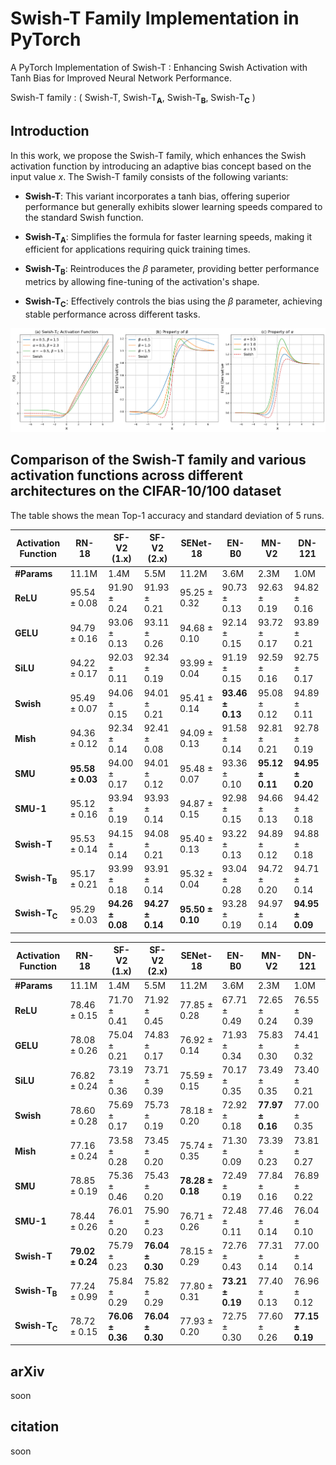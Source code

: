 # Swish-T Family Implementation in PyTorch

A PyTorch Implementation of Swish-T : Enhancing Swish Activation with Tanh Bias for Improved Neural Network Performance.

Swish-T family : ( Swish-T, Swish-T<sub><strong>A</strong></sub>, Swish-T<sub><strong>B</strong></sub>, Swish-T<sub><strong>C</strong></sub> )

## Introduction

In this work, we propose the Swish-T family, which enhances the Swish activation function by introducing an adaptive bias concept based on the input value $x$. The Swish-T family consists of the following variants:

- **Swish-T**: This variant incorporates a tanh bias, offering superior performance but generally exhibits slower learning speeds compared to the standard Swish function.
- **Swish-T<sub><strong>A</strong></sub>**: Simplifies the formula for faster learning speeds, making it efficient for applications requiring quick training times.
- **Swish-T<sub><strong>B</strong></sub>**: Reintroduces the $\beta$ parameter, providing better performance metrics by allowing fine-tuning of the activation's shape.

- **Swish-T<sub><strong>C</strong></sub>**: Effectively controls the bias using the $\beta$ parameter, achieving stable performance across different tasks.

![Swish-T_Cproperty](figs/plot_SiwshT_C.png)

## Comparison of the Swish-T family and various activation functions across different architectures on the CIFAR-10/100 dataset

The table shows the mean Top-1 accuracy and standard deviation of 5 runs.

| **Activation Function** | **RN-18**          | **SF-V2 (1.x)**     | **SF-V2 (2.x)**     | **SENet-18**        | **EN-B0**          | **MN-V2**          | **DN-121**         |
|-------------------------|--------------------|---------------------|---------------------|---------------------|--------------------|--------------------|--------------------|
| **#Params**             | 11.1M              | 1.4M                | 5.5M                | 11.2M               | 3.6M               | 2.3M               | 1.0M               |
| **ReLU**                | 95.54 ± 0.08       | 91.90 ± 0.24        | 91.93 ± 0.21        | 95.25 ± 0.32        | 90.73 ± 0.13       | 92.63 ± 0.19       | 94.82 ± 0.16       |
| **GELU**                | 94.79 ± 0.16       | 93.06 ± 0.13        | 93.11 ± 0.26        | 94.68 ± 0.10        | 92.14 ± 0.15       | 93.72 ± 0.17       | 93.89 ± 0.21       |
| **SiLU**                | 94.22 ± 0.17       | 92.03 ± 0.11        | 92.34 ± 0.19        | 93.99 ± 0.04        | 91.19 ± 0.15       | 92.59 ± 0.16       | 92.75 ± 0.17       |
| **Swish**               | 95.49 ± 0.07       | 94.06 ± 0.15        | 94.01 ± 0.21        | 95.41 ± 0.14        | **93.46 ± 0.13**   | 95.08 ± 0.12       | 94.89 ± 0.11       |
| **Mish**                | 94.36 ± 0.12       | 92.34 ± 0.14        | 92.41 ± 0.08        | 94.09 ± 0.13        | 91.58 ± 0.14       | 92.81 ± 0.21       | 92.78 ± 0.19       |
| **SMU**                 | **95.58 ± 0.03**   | 94.00 ± 0.17        | 94.01 ± 0.12        | 95.48 ± 0.07        | 93.36 ± 0.10       | **95.12 ± 0.11**   | **94.95 ± 0.20**   |
| **SMU-1**               | 95.12 ± 0.16       | 93.94 ± 0.19        | 93.93 ± 0.14        | 94.87 ± 0.15        | 92.98 ± 0.15       | 94.66 ± 0.13       | 94.42 ± 0.18       |
| **Swish-T**             | 95.53 ± 0.14       | 94.15 ± 0.14        | 94.08 ± 0.21        | 95.40 ± 0.13        | 93.22 ± 0.13       | 94.89 ± 0.12       | 94.88 ± 0.18       |
| **Swish-T<sub><strong>B</strong></sub>** | 95.17 ± 0.21       | 93.99 ± 0.18        | 93.91 ± 0.14        | 95.32 ± 0.04        | 93.04 ± 0.28       | 94.72 ± 0.20       | 94.71 ± 0.14       |
| **Swish-T<sub><strong>C</strong></sub>** | 95.29 ± 0.03       | **94.26 ± 0.08**    | **94.27 ± 0.14**    | **95.50 ± 0.10**    | 93.28 ± 0.19       | 94.97 ± 0.14       | **94.95 ± 0.09**   |

| **Activation Function** | **RN-18**          | **SF-V2 (1.x)**     | **SF-V2 (2.x)**     | **SENet-18**        | **EN-B0**          | **MN-V2**          | **DN-121**         |
|-------------------------|--------------------|---------------------|---------------------|---------------------|--------------------|--------------------|--------------------|
| **#Params**             | 11.1M              | 1.4M                | 5.5M                | 11.2M               | 3.6M               | 2.3M               | 1.0M               |
| **ReLU**                | 78.46 ± 0.15       | 71.70 ± 0.41        | 71.92 ± 0.45        | 77.85 ± 0.28        | 67.71 ± 0.49       | 72.65 ± 0.24       | 76.55 ± 0.39       |
| **GELU**                | 78.08 ± 0.26       | 75.04 ± 0.21        | 74.83 ± 0.17        | 76.92 ± 0.14        | 71.93 ± 0.34       | 75.83 ± 0.30       | 74.41 ± 0.32       |
| **SiLU**                | 76.82 ± 0.24       | 73.19 ± 0.36        | 73.71 ± 0.39        | 75.59 ± 0.15        | 70.17 ± 0.35       | 73.49 ± 0.35       | 73.40 ± 0.21       |
| **Swish**               | 78.60 ± 0.28       | 75.69 ± 0.17        | 75.73 ± 0.19        | 78.18 ± 0.20        | 72.92 ± 0.18       | **77.97 ± 0.16**   | 77.00 ± 0.35       |
| **Mish**                | 77.16 ± 0.24       | 73.58 ± 0.28        | 73.45 ± 0.20        | 75.74 ± 0.35        | 71.30 ± 0.09       | 73.39 ± 0.23       | 73.81 ± 0.27       |
| **SMU**                 | 78.85 ± 0.19       | 75.36 ± 0.46        | 75.43 ± 0.20        | **78.28 ± 0.18**    | 72.49 ± 0.19       | 77.84 ± 0.16       | 76.89 ± 0.22       |
| **SMU-1**               | 78.44 ± 0.26       | 76.01 ± 0.20        | 75.90 ± 0.23        | 76.71 ± 0.26        | 72.48 ± 0.11       | 77.46 ± 0.14       | 76.04 ± 0.10       |
| **Swish-T**             | **79.02 ± 0.24**   | 75.79 ± 0.23        | **76.04 ± 0.30**    | 78.15 ± 0.29        | 72.76 ± 0.43       | 77.31 ± 0.14       | 77.00 ± 0.14       |
| **Swish-T<sub><strong>B</strong></sub>** | 77.24 ± 0.99       | 75.84 ± 0.29        | 75.82 ± 0.29        | 77.80 ± 0.31        | **73.21 ± 0.19**   | 77.40 ± 0.13       | 76.96 ± 0.12       |
| **Swish-T<sub><strong>C</strong></sub>** | 78.72 ± 0.15       | **76.06 ± 0.36**    | **76.04 ± 0.30**    | 77.93 ± 0.20        | 72.75 ± 0.30       | 77.60 ± 0.26       | **77.15 ± 0.19**   |


## arXiv 

soon

## citation

soon
